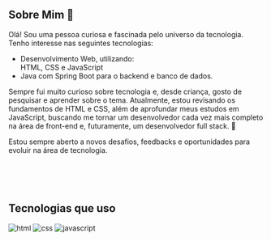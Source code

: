 ## Sobre Mim 👋
Olá! Sou uma pessoa curiosa e fascinada pelo universo da tecnologia. Tenho interesse nas seguintes tecnologias:

<ul>
<li> Desenvolvimento Web, utilizando: </li>
HTML, CSS e JavaScript 
<li> Java com Spring Boot para o backend e banco de dados. </li>
</ul>

Sempre fui muito curioso sobre tecnologia e, desde criança, gosto de pesquisar e aprender sobre o tema. Atualmente, estou revisando os fundamentos de HTML e CSS, além de aprofundar meus estudos em JavaScript, buscando me tornar um desenvolvedor cada vez mais completo na área de front-end e, futuramente, um desenvolvedor full stack. 🚀

Estou sempre aberto a novos desafios, feedbacks e oportunidades para evoluir na área de tecnologia. 

<br>
<br>
<br>

## Tecnologias que uso
![html](https://img.shields.io/badge/HTML5-E34F26?style=for-the-badge&logo=html5&logoColor=white)
![css](https://img.shields.io/badge/CSS3-1572B6?style=for-the-badge&logo=css3&logoColor=white)
![javascript](https://img.shields.io/badge/JavaScript-F7DF1E?style=for-the-badge&logo=javascript&logoColor=black)
